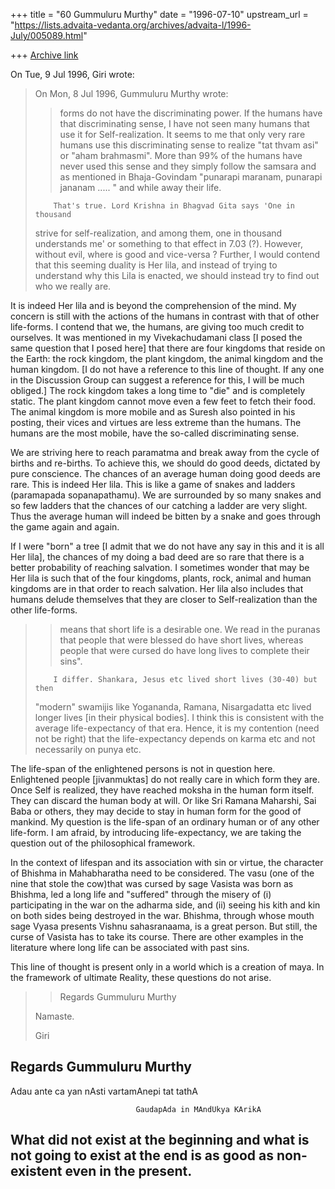 +++
title = "60 Gummuluru Murthy"
date = "1996-07-10"
upstream_url = "https://lists.advaita-vedanta.org/archives/advaita-l/1996-July/005089.html"

+++
[Archive link](https://lists.advaita-vedanta.org/archives/advaita-l/1996-July/005089.html)

On Tue, 9 Jul 1996, Giri wrote:

> On Mon, 8 Jul 1996, Gummuluru Murthy wrote:
>
> > forms do not have the discriminating power.  If the humans have that
> > discriminating sense, I have not seen many humans that use it for
> > Self-realization.  It seems to me that only very rare humans use this
> > discriminating sense to realize "tat thvam asi" or "aham brahmasmi".  More
> > than 99% of the humans have never used this sense and they simply follow the
> > samsara and as mentioned in Bhaja-Govindam "punarapi maranam, punarapi
> > jananam ..... " and while away their life.
>
>         That's true. Lord Krishna in Bhagvad Gita says 'One in thousand
> strive for self-realization, and among them, one in thousand understands
> me' or something to that effect in 7.03 (?).
>         However, without evil, where is good  and vice-versa ? Further, I
> would contend that this seeming duality is Her lila, and instead of
> trying to understand why this Lila is enacted, we should instead try to
> find out who we really are.

It is indeed Her lila and is beyond the comprehension of the mind. My
concern is still with the actions of the humans in contrast with that of
other life-forms. I contend that we, the humans, are giving too much
credit to ourselves. It was mentioned in my Vivekachudamani class [I posed
the same question that I posed here] that there are four kingdoms that
reside on the Earth: the rock kingdom, the plant kingdom, the animal
kingdom and the human kingdom. [I do not have a reference to this line
of thought. If any one in the Discussion Group can suggest a reference
for this, I will be much obliged.] The rock kingdom takes a long time to
"die" and is completely static. The plant kingdom cannot move even a few
feet to fetch their food. The animal kingdom is more mobile and as Suresh
also pointed in his posting, their vices and virtues are less extreme than
the humans. The humans are the most mobile, have the so-called discriminating
sense.

We are striving here to reach paramatma and break away from the cycle of
births and re-births. To achieve this, we should do good deeds, dictated
by pure conscience. The chances of an average human doing good deeds are
rare. This is indeed Her lila. This is like a game of snakes and ladders
(paramapada sopanapathamu). We are surrounded by so many snakes and so
few ladders that the chances of our catching a ladder are very slight.
Thus the average human will indeed be bitten by a snake and goes through
the game again and again.

If I were "born" a tree [I admit that we do not have any say in this and
it is all Her lila], the chances of my doing a bad deed are so rare that
there is a better probability of reaching salvation. I sometimes wonder
that may be Her lila is such that of the four kingdoms, plants, rock,
animal and human kingdoms are in that order to reach salvation. Her lila
also includes that humans delude themselves that they are closer to
Self-realization than the other life-forms.
>
> > means that short life is a desirable one.   We read in the puranas that
 people
> > that were blessed do have short lives, whereas people that were cursed do
 have
> > long lives to complete their sins".
>
>         I differ. Shankara, Jesus etc lived short lives (30-40) but then
> "modern" swamijis like Yogananda, Ramana, Nisargadatta etc lived longer
> lives [in their physical bodies]. I think this is consistent with the
> average life-expectancy of that era.  Hence, it is my contention (need not
> be right) that the life-expectancy depends on karma etc and not
> necessarily on punya etc.
>
>
The life-span of the enlightened persons is not in question here. Enlightened
people [jivanmuktas] do not really care in which form they are. Once Self
is realized, they have reached moksha in the human form itself. They can
discard the human body at will. Or like Sri Ramana Maharshi, Sai Baba or
others, they may decide to stay in human form for the good of mankind. My
question is the life-span of an ordinary human or of any other life-form.
I am afraid, by introducing life-expectancy, we are taking the question
out of the philosophical framework.

In the context of lifespan and its association with sin or virtue, the
character of Bhishma in Mahabharatha need to be considered. The vasu (one
of the nine that stole the cow)that was cursed by sage Vasista was born
as Bhishma, led a long life and "suffered" through the misery of (i)
participating in the war on the adharma side, and (ii) seeing his kith
and kin on both sides being destroyed in the war. Bhishma, through whose
mouth sage Vyasa presents Vishnu sahasranaama, is a great person. But
still, the curse of Vasista has to take its course. There are other
examples in the literature where long life can be associated with past
sins.

This line of thought is present only in a world which is a creation of
maya. In the framework of ultimate Reality, these questions do not arise.

>
> > Regards
> > Gummuluru Murthy
>
> Namaste.
>
> Giri
>

Regards
Gummuluru Murthy
-------------------------------------------------------------------------
Adau ante ca yan nAsti vartamAnepi tat tathA

                                GaudapAda in MAndUkya KArikA

What did not exist at the beginning and what is not going to exist at the
end is as good as non-existent even in the present.
-------------------------------------------------------------------------

